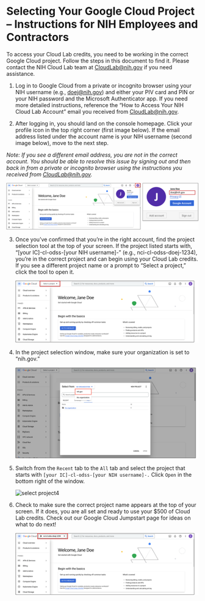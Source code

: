 # Selecting Your Google Cloud Project – Instructions for NIH Employees and Contractors

To access your Cloud Lab credits, you need to be working in the correct Google Cloud project. Follow the steps in this document to find it. Please contact the NIH Cloud Lab team at CloudLab@nih.gov if you need assistance.

1.	Log in to Google Cloud from a private or incognito browser using your NIH username (e.g., doej@nih.gov) and either your PIV card and PIN or your NIH password and the Microsoft Authenticator app. If you need more detailed instructions, reference the “How to Access Your NIH Cloud Lab Account” email you received from CloudLab@nih.gov.

2.	After logging in, you should land on the console homepage. Click your profile icon in the top right corner (first image below). If the email address listed under the account name is your NIH username (second image below), move to the next step.

*Note: If you see a different email address, you are not in the correct account. You should be able to resolve this issue by signing out and then back in from a private or incognito browser using the instructions you received from CloudLab@nih.gov.*

![select project1](/images/1_intramural_access.png)

3.	Once you’ve confirmed that you’re in the right account, find the project selection tool at the top of your screen. If the project listed starts with, “[your IC]-cl-odss-[your NIH username]-” (e.g., nci-cl-odss-doej-1234), you’re in the correct project and can begin using your Cloud Lab credits. If you see a different project name or a prompt to “Select a project,” click the tool to open it.
 
    ![select project2](/images/2_intramural_access.png)

4.	In the project selection window, make sure your organization is set to “nih.gov.”
 
    ![select project3](/images/3_intramural_access.png)

5.	Switch from the `Recent` tab to the `All` tab and select the project that starts with `[your IC]-cl-odss-[your NIH username]-.` Click `Open` in the bottom right of the window.
 
    ![select project4](/images/4_intramural_access.png)

6.	Check to make sure the correct project name appears at the top of your screen. If it does, you are all set and ready to use your $500 of Cloud Lab credits. Check out our Google Cloud Jumpstart page for ideas on what to do next!

    ![select project5](/images/5_intramural_access.png)
